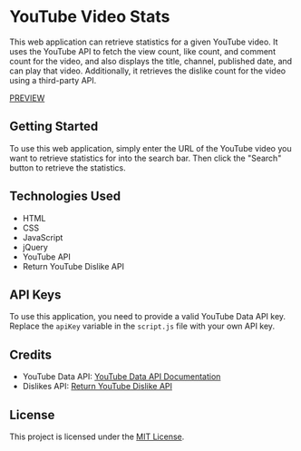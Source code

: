 # YouTube Video Stats

This web application can retrieve statistics for a given YouTube video. It uses the YouTube API to fetch the view count, like count, and comment count for the video, and also displays the title, channel, published date, and can play that video. Additionally, it retrieves the dislike count for the video using a third-party API.

[PREVIEW](https://yt-video-stats.netlify.app/)

## Getting Started

To use this web application, simply enter the URL of the YouTube video you want to retrieve statistics for into the search bar. Then click the "Search" button to retrieve the statistics.

## Technologies Used

- HTML
- CSS
- JavaScript
- jQuery
- YouTube API
- Return YouTube Dislike API

## API Keys

To use this application, you need to provide a valid YouTube Data API key. Replace the `apiKey` variable in the `script.js` file with your own API key.

## Credits

- YouTube Data API: [YouTube Data API Documentation](https://developers.google.com/youtube/v3)
- Dislikes API: [Return YouTube Dislike API](https://returnyoutubedislikeapi.com)

## License

This project is licensed under the [MIT License](LICENSE).

